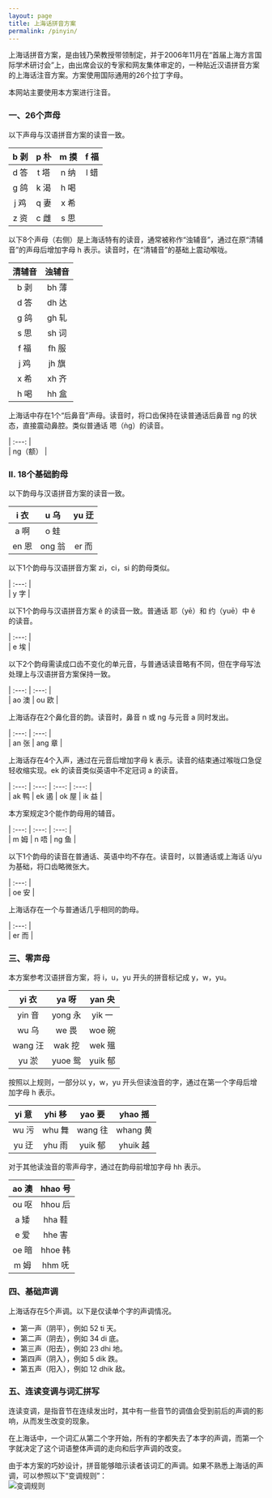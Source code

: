 ```yaml
---
layout: page
title: 上海话拼音方案
permalink: /pinyin/
---             
```


上海话拼音方案，是由钱乃荣教授带领制定，并于2006年11月在“首届上海方言国际学术研讨会”上，由出席会议的专家和网友集体审定的，一种贴近汉语拼音方案的上海话注音方案。方案使用国际通用的26个拉丁字母。              

本网站主要使用本方案进行注音。                              

### 一、26个声母                 

以下声母与汉语拼音方案的读音一致。                          

| b 剥 | p 朴 | m 摸 | f 福 |                                       
| :---: | :---: | :---: | :---: |                       
| d 答 | t 塔 | n 纳 | l 蜡 |                               
| g 鸽 | k 渴 | h 喝 |  |                        
| j 鸡 | q 妻 | x 希 |  |               
| z 资 | c 雌 | s 思 |  |               

以下8个声母（右侧）是上海话特有的读音，通常被称作“浊辅音”，通过在原“清辅音”的声母后增加字母 h 表示。读音时，在“清辅音”的基础上震动喉咙。                     

| 清辅音 | 浊辅音 |             
| :---: | :---: |               
| b 剥 | bh 薄 |             
| d 答 | dh 达 |             
| g 鸽 | gh 轧 |             
| s 思 | sh 词 |             
| f 福 | fh 服 |             
| j 鸡 | jh 旗 |             
| x 希 | xh 齐 |             
| h 喝 | hh 盒 |             

上海话中存在1个“后鼻音”声母。读音时，将口齿保持在读普通话后鼻音 ng 的状态，直接震动鼻腔。类似普通话 嗯（ǹg）的读音。               

| :---: |               
| ng（额） |             

### II. 18个基础韵母                 

以下韵母与汉语拼音方案的读音一致。                

| i 衣 | u 乌 | yu 迂 |                
| :---: | :---: | :---: |                           
| a 啊 | o 蛙 |  |                
| en 恩 | ong 翁 | er 而 |             

以下1个韵母与汉语拼音方案 zi，ci，si 的韵母类似。                           

| :---: |               
| y 字 |                      

以下1个韵母与汉语拼音方案 ê 的读音一致。普通话 耶（yē）和 约（yuē）中 ê 的读音。            

| :---: |              
| e 埃 |                    

以下2个韵母需读成口齿不变化的单元音，与普通话读音略有不同，但在字母写法处理上与汉语拼音方案保持一致。                  

| :---: | :---: |                            
| ao 澳 | ou 欧 |             

上海话存在2个鼻化音的韵。读音时，鼻音 n 或 ng 与元音 a 同时发出。                                                      

| :---: | :---: |                            
| an 张 | ang 章 |                

上海话存在4个入声，通过在元音后增加字母 k 表示。读音的结束通过喉咙口急促轻收缩实现。ek 的读音类似英语中不定冠词 a 的读音。                        

| :---: | :---: | :---: | :---: |                               
| ak 鸭 | ek 遏 | ok 屋 | ik 益 |               

本方案规定3个能作韵母用的辅音。                     

| :---: | :---: | :---: |                               
| m 姆 | n 唔 | ng 鱼 |               

以下1个韵母的读音在普通话、英语中均不存在。读音时，以普通话或上海话 ü/yu 为基础，将口齿略微张大。            

| :---: |                               
| oe 安 |                      

上海话存在一个与普通话几乎相同的韵母。                

| :---: |                               
| er 而 |                 

### 三、零声母                  

本方案参考汉语拼音方案，将 i，u，yu 开头的拼音标记成 y，w，yu。                           

| yi 衣 | ya 呀 | yan 央 |                                      
| :---: | :---: | :---: |                                
| yin 音 | yong 永 | yik 一 |                      
| wu 乌 | we 畏 | woe 碗 |                          
| wang 汪 | wak 挖 | wek 殟 |                          
| yu 淤 | yuoe 鸳 | yuik 郁 |                    

按照以上规则，一部分以 y，w，yu 开头但读浊音的字，通过在第一个字母后增加字母 h 表示。                               

| yi 意 | yhi 移 | yao 要 | yhao 摇 |                   
| :---: | :---: | :---: | :---: |                   
| wu 污 | whu 舞 | wang 往 | whang 黄 |                   
| yu 迂 | yhu 雨 | yuik 郁 | yhuik 越 |                   

对于其他读浊音的零声母字，通过在韵母前增加字母 hh 表示。                

| ao 澳 | hhao 号 |                     
| :---: | :---: |                       
| ou 呕 | hhou 后 |                     
| a 矮 | hha 鞋 |                     
| e 爱 | hhe 害 |                     
| oe 暗 | hhoe 韩 |                     
| m 姆 | hhm 呒 |                     

### 四、基础声调                                

上海话存在5个声调。以下是仅读单个字的声调情况。                                  

+ 第一声（阴平），例如 52 ti 天。                               
+ 第二声（阴去），例如 34 di 底。                        
+ 第三声（阳去），例如 23 dhi 地。                 
+ 第四声（阴入），例如 5 dik 跌。                           
+ 第五声（阳入），例如 12 dhik 敌。                     

### 五、连读变调与词汇拼写                  

连读变调，是指音节在连续发出时，其中有一些音节的调值会受到前后的声调的影响，从而发生改变的现象。                                      

在上海话中，一个词汇从第二个字开始，所有的字都失去了本字的声调，而第一个字就决定了这个词语整体声调的走向和后字声调的改变。                                  

由于本方案的巧妙设计，拼音能够暗示读者该词汇的声调。如果不熟悉上海话的声调，可以参照以下“变调规则”：                      
![变调规则](/shanghainese/images/2024-10-21.png)                   